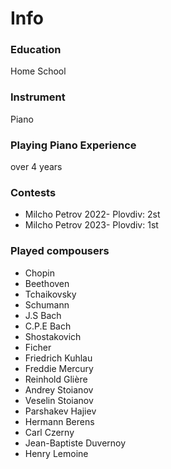 # Info

### Education
Home School

### Instrument
Piano

### Playing Piano Experience
over 4 years

### Contests
- Milcho Petrov 2022- Plovdiv: 2st
- Milcho Petrov 2023- Plovdiv: 1st


### Played compousers
- Chopin
- Beethoven
- Tchaikovsky
- Schumann
- J.S Bach
- C.P.E Bach
- Shostakovich
- Ficher
- Friedrich Kuhlau
- Freddie Mercury
- Reinhold Glière
- Andrey Stoianov
- Veselin Stoianov
- Parshakev Hajiev
- Hermann Berens
- Carl Czerny
- Jean-Baptiste Duvernoy
- Henry Lemoine
